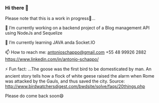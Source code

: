 ### Hi there 👋

Please note that this is a work in progress🌱...

🔭 I’m currently working on a backend project of a Blog management API using NodeJs and Sequelize

🌱 I’m currently learning JAVA anda Socket.IO

📫 How to reach me: 
    antonioschappo@gmail.com
    +55 48 99926 2882
    https://www.linkedin.com/in/antonio-schappo/

⚡ Fun fact: ...The goose was the first bird to be domesticated by man. An ancient story tells how a flock of white geese raised the alarm when Rome was attacked by the Gauls, and thus saved the city. Source: http://www.birdwatchersdigest.com/bwdsite/solve/faqs/20things.php

Please do come back soon😄

<!--
**AntonioSchappo/AntonioSchappo** is a ✨ _special_ ✨ repository because its `README.md` (this file) appears on your GitHub profile.

Here are some ideas to get you started:

- 🔭 I’m currently working on ...
- 🌱 I’m currently learning ...
- 👯 I’m looking to collaborate on ...
- 🤔 I’m looking for help with ...
- 💬 Ask me about ...
- 📫 How to reach me: ...
- 😄 Pronouns: ...
- ⚡ Fun fact: ...
-->
